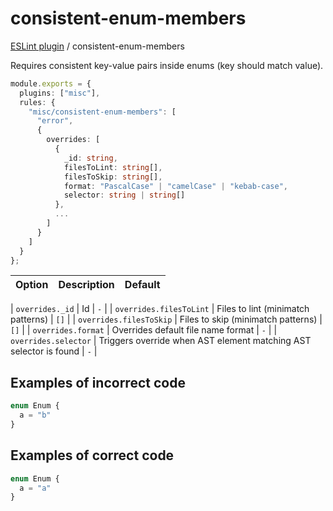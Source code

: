 # consistent-enum-members

[ESLint plugin](https://iliubinskii.github.io/eslint-plugin-misc/) / consistent-enum-members

Requires consistent key-value pairs inside enums (key should match value).

```ts
module.exports = {
  plugins: ["misc"],
  rules: {
    "misc/consistent-enum-members": [
      "error",
      {
        overrides: [
          {
            _id: string,
            filesToLint: string[],
            filesToSkip: string[],
            format: "PascalCase" | "camelCase" | "kebab-case",
            selector: string | string[]
          },
          ...
        ]
      }
    ]
  }
};
```

| Option | Description | Default |
| :----- | :---------- | :------ |

| `overrides._id` | Id | `-` |
| `overrides.filesToLint` | Files to lint (minimatch patterns) | `[]` |
| `overrides.filesToSkip` | Files to skip (minimatch patterns) | `[]` |
| `overrides.format` | Overrides default file name format | `-` |
| `overrides.selector` | Triggers override when AST element matching AST selector is found | `-` |

## Examples of incorrect code

```ts
enum Enum {
  a = "b"
}
```

## Examples of correct code

```ts
enum Enum {
  a = "a"
}
```
